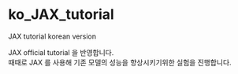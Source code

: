 # ko_JAX_tutorial
JAX tutorial korean version

JAX official tutorial 을 반영합니다.    
때때로 JAX 를 사용해 기존 모델의 성능을 향상시키기위한 실험을 진행합니다.    

